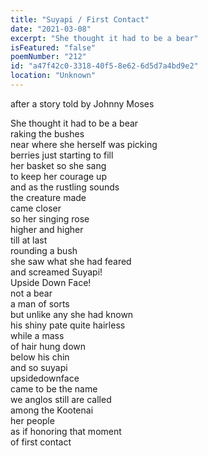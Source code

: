 ```yaml
---
title: "Suyapi / First Contact"
date: "2021-03-08"
excerpt: "She thought it had to be a bear"
isFeatured: "false"
poemNumber: "212"
id: "a47f42c0-3318-40f5-8e62-6d5d7a4bd9e2"
location: "Unknown"
---
```


after a story told by Johnny Moses

She thought it had to be a bear  
raking the bushes  
near where she herself was picking  
berries just starting to fill  
her basket so she sang  
to keep her courage up  
and as the rustling sounds  
the creature made  
came closer  
so her singing rose  
higher and higher  
till at last  
rounding a bush  
she saw what she had feared  
and screamed Suyapi!  
Upside Down Face!  
not a bear  
a man of sorts  
but unlike any she had known  
his shiny pate quite hairless  
while a mass  
of hair hung down  
below his chin  
and so suyapi  
upsidedownface  
came to be the name  
we anglos still are called  
among the Kootenai  
her people  
as if honoring that moment  
of first contact
